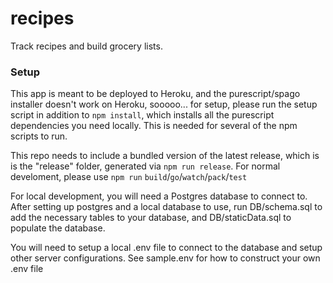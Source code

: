 # recipes
Track recipes and build grocery lists.

### Setup
This app is meant to be deployed to Heroku, and the purescript/spago installer doesn't work on Heroku, sooooo... for setup, please run the setup script in addition to `npm install`, which installs all the purescript dependencies you need locally.  This is needed for several of the npm scripts to run. 

This repo needs to include a bundled version of the latest release, which is is the "release" folder, generated via `npm run release`.  For normal develoment, please use `npm run` `build`/`go`/`watch`/`pack`/`test` 

For local development, you will need a Postgres database to connect to.  After setting up postgres and a local database to use, run DB/schema.sql to add the necessary tables to your database, and DB/staticData.sql to populate the database.

You will need to setup a local .env file to connect to the database and setup other server configurations.  See sample.env for how to construct your own .env file
